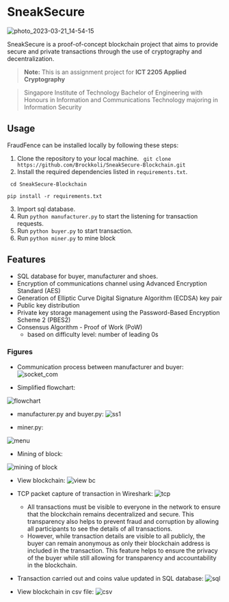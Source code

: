#  SneakSecure

![photo_2023-03-21_14-54-15](https://user-images.githubusercontent.com/59412437/228034201-d5a43bee-b9e8-4aa2-9c0f-5acb27705e6a.jpg)


SneakSecure is a proof-of-concept blockchain project that aims to provide secure and private transactions through the use of  cryptography and decentralization.
> **Note:** This is an assignment project for  **ICT 2205 Applied Cryptography** 

> Singapore Institute of Technology Bachelor of Engineering with Honours in Information and Communications Technology majoring in Information Security
##  Usage

FraudFence can be installed locally by following these steps:
1.  Clone the repository to your local machine.
``` git clone https://github.com/Brockkoli/SneakSecure-Blockchain.git```
2.   Install the required dependencies listed in `requirements.txt`.

   ``` cd SneakSecure-Blockchain```

   ```pip install -r requirements.txt```
   
3.  Import sql database.
4.  Run `python manufacturer.py` to start the listening for transaction requests.
5.  Run `python buyer.py` to start transaction.
6.  Run `python miner.py` to mine block

## Features

-   SQL database for buyer, manufacturer and shoes.
-   Encryption of communications channel using Advanced Encryption Standard (AES)
-   Generation of Elliptic Curve Digital Signature Algorithm (ECDSA) key pair  
-   Public key distribution 
-   Private key storage management using the Password-Based Encryption Scheme 2 (PBES2)
-   Consensus Algorithm - Proof of Work (PoW)
      - based on difficulty level: number of leading 0s  

### Figures
- Communication process between manufacturer and buyer:
![socket_com](https://user-images.githubusercontent.com/59412437/228035697-b38e257a-2faa-42c3-bce1-ec71fdbd4783.png)

- Simplified flowchart:

![flowchart](https://user-images.githubusercontent.com/59412437/228035946-65630182-d1ee-4684-ad82-f4e7d28d1cbc.png)

- manufacturer.py and buyer.py:
![ss1](https://user-images.githubusercontent.com/59412437/228036619-4e27e326-ff8e-4855-9fba-289b84bdb27d.png)

- miner.py:

![menu](https://user-images.githubusercontent.com/59412437/228036691-a0f1abcc-cef8-4eb8-81e8-4d9570db54c0.png)

- Mining of block: 

![mining of block](https://user-images.githubusercontent.com/59412437/228036752-a9fcc56e-cd01-4e14-bbd0-2023b4ffcda3.png)

- View blockchain:
![view bc](https://user-images.githubusercontent.com/59412437/228036805-2c4e22ce-cbb9-4995-95ad-2c15a2ca02b5.png)

- TCP packet capture of transaction in Wireshark:
![tcp](https://user-images.githubusercontent.com/59412437/228037071-8bb69063-5705-4b04-a50b-93bbfd6abfe4.png)
  - All transactions must be visible to everyone in the network to ensure that the blockchain remains decentralized and secure. This transparency also helps to prevent fraud and corruption by allowing all participants to see the details of all transactions. 
  - However, while transaction details are visible to all publicly, the buyer can remain anonymous as only their blockchain address is included in the transaction. This feature helps to ensure the privacy of the buyer while still allowing for transparency and accountability in the blockchain.

- Transaction carried out and coins value updated in SQL database:
![sql](https://user-images.githubusercontent.com/59412437/228037381-f92f88f1-b12d-442e-861c-324cf2ceba4a.png) 

- View blockchain in csv file:
![csv](https://user-images.githubusercontent.com/59412437/228042530-592a57b4-a955-4a94-bb85-3659e9affafd.png)



